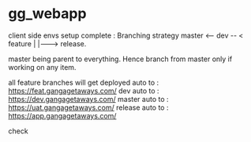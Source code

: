 # gg_webapp
client side
envs setup complete : 
Branching strategy 
master <-- dev -- < feature
 |
 |---> release.

master being parent to everything. Hence branch from master only if working on any item.

all feature branches will get deployed auto to  : https://feat.gangagetaways.com/
dev auto to : https://dev.gangagetaways.com/
master auto to  : https://uat.gangagetaways.com/
release auto to : https://app.gangagetaways.com/

check